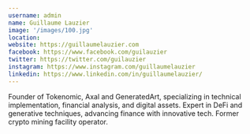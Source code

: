 ```yaml
---
username: admin
name: Guillaume Lauzier
image: '/images/100.jpg'
location:
website: https://guillaumelauzier.com
facebook: https://www.facebook.com/guilauzier
twitter: https://twitter.com/guilauzier
instagram: https://www.instagram.com/guillaumelauzier
linkedin: https://www.linkedin.com/in/guillaumelauzier/
---
```

Founder of Tokenomic, Axal and GeneratedArt, specializing in technical implementation, financial analysis, and digital assets. Expert in DeFi and generative techniques, advancing finance with innovative tech. Former crypto mining facility operator.